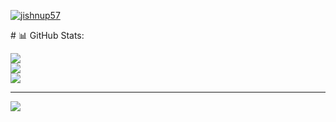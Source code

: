 <p align="left"> <a href="https://github.com/ryo-ma/github-profile-trophy"><img src="https://github-profile-trophy.vercel.app-ma&theme=onedark/?username=jishnup57" alt="jishnup57" /></a> </p>
# 📊 GitHub Stats:

![](https://github-readme-stats.vercel.app/api?username=jishnup57&theme=dark&hide_border=false&include_all_commits=false&count_private=false)<br/>
![](https://github-readme-streak-stats.herokuapp.com/?user=jishnup57&theme=dark&hide_border=false)<br/>
![](https://github-readme-stats.vercel.app/api/top-langs/?username=jishnup57&theme=dark&hide_border=false&include_all_commits=false&count_private=false&layout=compact)

---
[![](https://visitcount.itsvg.in/api?id=jishnup57&icon=0&color=0)](https://visitcount.itsvg.in)
